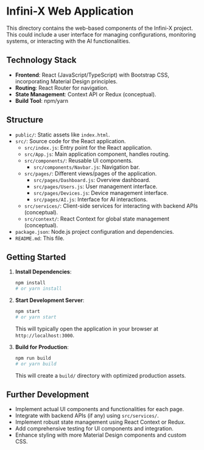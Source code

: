 # Infini-X Web Application

This directory contains the web-based components of the Infini-X project. This could include a user interface for managing configurations, monitoring systems, or interacting with the AI functionalities.

## Technology Stack
- **Frontend**: React (JavaScript/TypeScript) with Bootstrap CSS, incorporating Material Design principles.
- **Routing**: React Router for navigation.
- **State Management**: Context API or Redux (conceptual).
- **Build Tool**: npm/yarn

## Structure
- `public/`: Static assets like `index.html`.
- `src/`: Source code for the React application.
  - `src/index.js`: Entry point for the React application.
  - `src/App.js`: Main application component, handles routing.
  - `src/components/`: Reusable UI components.
    - `src/components/Navbar.js`: Navigation bar.
  - `src/pages/`: Different views/pages of the application.
    - `src/pages/Dashboard.js`: Overview dashboard.
    - `src/pages/Users.js`: User management interface.
    - `src/pages/Devices.js`: Device management interface.
    - `src/pages/AI.js`: Interface for AI interactions.
  - `src/services/`: Client-side services for interacting with backend APIs (conceptual).
  - `src/context/`: React Context for global state management (conceptual).
- `package.json`: Node.js project configuration and dependencies.
- `README.md`: This file.

## Getting Started

1.  **Install Dependencies**:
    ```bash
    npm install
    # or yarn install
    ```

2.  **Start Development Server**:
    ```bash
    npm start
    # or yarn start
    ```
    This will typically open the application in your browser at `http://localhost:3000`.

3.  **Build for Production**:
    ```bash
    npm run build
    # or yarn build
    ```
    This will create a `build/` directory with optimized production assets.

## Further Development
- Implement actual UI components and functionalities for each page.
- Integrate with backend APIs (if any) using `src/services/`.
- Implement robust state management using React Context or Redux.
- Add comprehensive testing for UI components and integration.
- Enhance styling with more Material Design components and custom CSS.